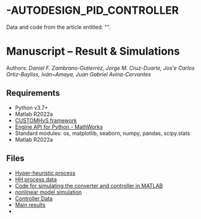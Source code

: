 # -AUTODESIGN_PID_CONTROLLER
Data and code from the article entitled: "".



# Manuscript  – Result & Simulations



Authors: _Daniel F. Zambrano-Gutierrez, Jorge M. Cruz-Duarte, Jos\'e Carlos  Ortiz-Bayliss, Iván~Amaya, Juan Gabriel Avina-Cervantes_

## Requirements
* Python v3.7+
* Matlab R2022a
* [CUSTOMHyS framework](https://github.com/jcrvz/customhys.git)
* [Engine API for Python - MathWorks](https://www.mathworks.com/help/matlab/matlab_external/install-the-matlab-engine-for-python.html)
* Standard modules: os, matplotlib, seaborn, numpy, pandas, scipy.stats
* Matlab R2022a

## Files
* [Hyper-heuristic process](https://github.com/Danielfz14/CEC23-AUTODESIGN_PID_CONTROLLER/blob/main/buckHH.ipynb)
* [HH process data](https://github.com/Danielfz14/CEC23-AUTODESIGN_PID_CONTROLLER/tree/main/EvolucionHH)
* [Code for simulating the converter and controller in MATLAB](https://github.com/Danielfz14/CEC23-AUTODESIGN_PID_CONTROLLER/blob/main/HHbuck.m)
* [nonlinear model simulation](https://github.com/Danielfz14/AutoDesign4PID_Controller/blob/main/ripp_buck2.m)
* [Controller Data ](https://github.com/Danielfz14/CEC23-AUTODESIGN_PID_CONTROLLER/tree/main/Fit_KP_KI_KD_MHs)
* [Main results](https://github.com/Danielfz14/CEC23-AUTODESIGN_PID_CONTROLLER/tree/main/results)
* 
